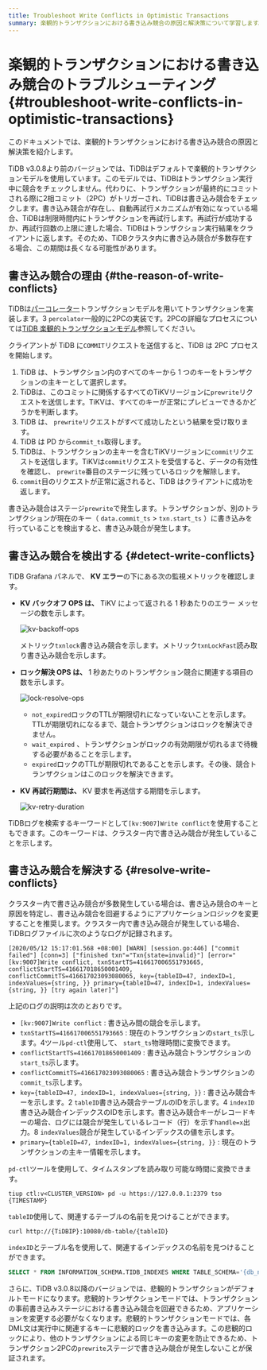 ```yaml
---
title: Troubleshoot Write Conflicts in Optimistic Transactions
summary: 楽観的トランザクションにおける書き込み競合の原因と解決策について学習します。
---
```


# 楽観的トランザクションにおける書き込み競合のトラブルシューティング {#troubleshoot-write-conflicts-in-optimistic-transactions}

このドキュメントでは、楽観的トランザクションにおける書き込み競合の原因と解決策を紹介します。

TiDB v3.0.8より前のバージョンでは、TiDBはデフォルトで楽観的トランザクションモデルを使用しています。このモデルでは、TiDBはトランザクション実行中に競合をチェックしません。代わりに、トランザクションが最終的にコミットされる際に2相コミット（2PC）がトリガーされ、TiDBは書き込み競合をチェックします。書き込み競合が存在し、自動再試行メカニズムが有効になっている場合、TiDBは制限時間内にトランザクションを再試行します。再試行が成功するか、再試行回数の上限に達した場合、TiDBはトランザクション実行結果をクライアントに返します。そのため、TiDBクラスタ内に書き込み競合が多数存在する場合、この期間は長くなる可能性があります。

## 書き込み競合の理由 {#the-reason-of-write-conflicts}

TiDBは[パーコレーター](https://www.usenix.org/legacy/event/osdi10/tech/full_papers/Peng.pdf)トランザクションモデルを用いてトランザクションを実装します。3 `percolator`一般的に2PCの実装です。2PCの詳細なプロセスについては[TiDB 楽観的トランザクションモデル](/optimistic-transaction.md)参照してください。

クライアントが TiDB に`COMMIT`リクエストを送信すると、TiDB は 2PC プロセスを開始します。

1.  TiDB は、トランザクション内のすべてのキーから 1 つのキーをトランザクションの主キーとして選択します。
2.  TiDBは、このコミットに関係するすべてのTiKVリージョンに`prewrite`リクエストを送信します。TiKVは、すべてのキーが正常にプレビューできるかどうかを判断します。
3.  TiDB は、 `prewrite`リクエストがすべて成功したという結果を受け取ります。
4.  TiDB は PD から`commit_ts`取得します。
5.  TiDBは、トランザクションの主キーを含むTiKVリージョンに`commit`リクエストを送信します。TiKVは`commit`リクエストを受信すると、データの有効性を確認し、 `prewrite`番目のステージに残っているロックを解除します。
6.  `commit`目のリクエストが正常に返されると、TiDB はクライアントに成功を返します。

書き込み競合はステージ`prewrite`で発生します。トランザクションが、別のトランザクションが現在のキー（ `data.commit_ts` &gt; `txn.start_ts` ）に書き込みを行っていることを検出すると、書き込み競合が発生します。

## 書き込み競合を検出する {#detect-write-conflicts}

TiDB Grafana パネルで、 **KV エラー**の下にある次の監視メトリックを確認します。

-   **KV バックオフ OPS は、** TiKV によって返される 1 秒あたりのエラー メッセージの数を示します。

    ![kv-backoff-ops](https://docs-download.pingcap.com/media/images/docs/troubleshooting-write-conflict-kv-backoff-ops.png)

    メトリック`txnlock`書き込み競合を示します。メトリック`txnLockFast`読み取り書き込み競合を示します。

-   **ロック解決 OPS は、** 1 秒あたりのトランザクション競合に関連する項目の数を示します。

    ![lock-resolve-ops](https://docs-download.pingcap.com/media/images/docs/troubleshooting-write-conflict-lock-resolve-ops.png)

    -   `not_expired`ロックのTTLが期限切れになっていないことを示します。TTLが期限切れになるまで、競合トランザクションはロックを解決できません。
    -   `wait_expired` 、トランザクションがロックの有効期限が切れるまで待機する必要があることを示します。
    -   `expired`ロックのTTLが期限切れであることを示します。その後、競合トランザクションはこのロックを解決できます。

-   **KV 再試行期間は、** KV 要求を再送信する期間を示します。

    ![kv-retry-duration](https://docs-download.pingcap.com/media/images/docs/troubleshooting-write-conflict-kv-retry-duration.png)

TiDBログを検索するキーワードとして`[kv:9007]Write conflict`を使用することもできます。このキーワードは、クラスター内で書き込み競合が発生していることを示します。

## 書き込み競合を解決する {#resolve-write-conflicts}

クラスター内で書き込み競合が多数発生している場合は、書き込み競合のキーと原因を特定し、書き込み競合を回避するようにアプリケーションロジックを変更することを推奨します。クラスター内で書き込み競合が発生している場合、TiDBログファイルに次のようなログが記録されます。

```log
[2020/05/12 15:17:01.568 +08:00] [WARN] [session.go:446] ["commit failed"] [conn=3] ["finished txn"="Txn{state=invalid}"] [error="[kv:9007]Write conflict, txnStartTS=416617006551793665, conflictStartTS=416617018650001409, conflictCommitTS=416617023093080065, key={tableID=47, indexID=1, indexValues={string, }} primary={tableID=47, indexID=1, indexValues={string, }} [try again later]"]
```

上記のログの説明は次のとおりです。

-   `[kv:9007]Write conflict` : 書き込み間の競合を示します。
-   `txnStartTS=416617006551793665` : 現在のトランザクションの`start_ts`示します。4ツール`pd-ctl`使用して、 `start_ts`物理時間に変換できます。
-   `conflictStartTS=416617018650001409` : 書き込み競合トランザクションの`start_ts`示します。
-   `conflictCommitTS=416617023093080065` : 書き込み競合トランザクションの`commit_ts`示します。
-   `key={tableID=47, indexID=1, indexValues={string, }}` : 書き込み競合キーを示します。2 `tableID`書き込み競合テーブルのIDを示します。4 `indexID`書き込み競合インデックスのIDを示します。書き込み競合キーがレコードキーの場合、ログには競合が発生しているレコード（行）を示す`handle=x`出力。8 `indexValues`競合が発生しているインデックスの値を示します。
-   `primary={tableID=47, indexID=1, indexValues={string, }}` : 現在のトランザクションの主キー情報を示します。

`pd-ctl`ツールを使用して、タイムスタンプを読み取り可能な時間に変換できます。

```shell
tiup ctl:v<CLUSTER_VERSION> pd -u https://127.0.0.1:2379 tso {TIMESTAMP}
```

`tableID`使用して、関連するテーブルの名前を見つけることができます。

```shell
curl http://{TiDBIP}:10080/db-table/{tableID}
```

`indexID`とテーブル名を使用して、関連するインデックスの名前を見つけることができます。

```sql
SELECT * FROM INFORMATION_SCHEMA.TIDB_INDEXES WHERE TABLE_SCHEMA='{db_name}' AND TABLE_NAME='{table_name}' AND INDEX_ID={indexID};
```

さらに、TiDB v3.0.8以降のバージョンでは、悲観的トランザクションがデフォルトモードになります。悲観的トランザクションモードでは、トランザクションの事前書き込みステージにおける書き込み競合を回避できるため、アプリケーションを変更する必要がなくなります。悲観的トランザクションモードでは、各DML文は実行中に関連するキーに悲観的ロックを書き込みます。この悲観的ロックにより、他のトランザクションによる同じキーの変更を防止できるため、トランザクション2PCの`prewrite`ステージで書き込み競合が発生しないことが保証されます。
